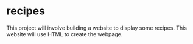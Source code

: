 # recipes
This project will involve building a website to display
some recipes. 
This website will use HTML to create the webpage.